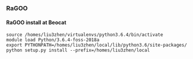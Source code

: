 ### RaGOO

#### RaGOO install at Beocat
```
source /homes/liu3zhen/virtualenvs/python3.6.4/bin/activate
module load Python/3.6.4-foss-2018a
export PYTHONPATH=/homes/liu3zhen/local/lib/python3.6/site-packages/
python setup.py install --prefix=/homes/liu3zhen/local
```
